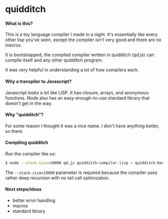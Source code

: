# quidditch

#### What is this?

This is a toy language compiler I made in a night.
It's essentially like every other lisp you've seen, except the compiler isn't very good
and there are no macros.

It is bootstrapped, the compiled compiler written in quidditch (qd.js) can compile itself and any other quidditch program.

It was very helpful in understanding a lot of how compilers work.

#### Why a transpiler to Javascript?

Javascript _looks_ a lot like LISP.
It has closure, arrays, and anonymous functions.
Node also has an easy-enough-to-use standard library that doesn't get in the way.

#### Why "quidditch"?

For some reason I thought it was a nice name. I don't have anything better, so there.

#### Compiling quidditch

Run the compiler like so:

```bash
$ node --stack-size=10000 qd.js quidditch-compiler.lisp > quidditch-bootstrapped.js
```

The `--stack-size=10000` parameter is required because the compiler uses rather deep recursion with
no tail call optimization.

#### Next steps/ideas

- better error handling
- macros
- standard library